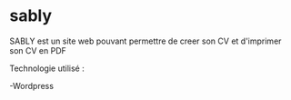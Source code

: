 # sably

SABLY est un site web pouvant permettre de creer son CV et d'imprimer son CV en PDF

Technologie utilisé : 

-Wordpress
